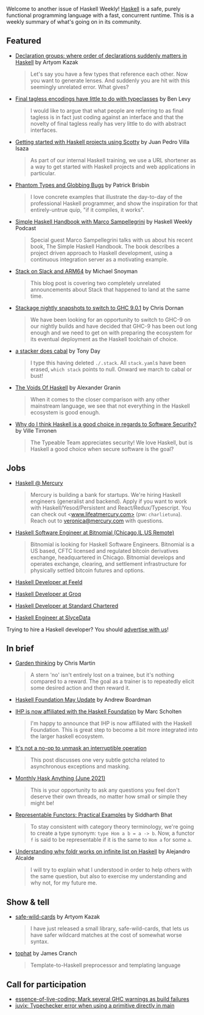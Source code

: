 Welcome to another issue of Haskell Weekly!
[Haskell](https://www.haskell.org) is a safe, purely functional programming language with a fast, concurrent runtime.
This is a weekly summary of what's going on in its community.

## Featured

- [Declaration groups: where order of declarations suddenly matters in Haskell](https://blog.monadfix.com/th-groups) by Artyom Kazak
  > Let's say you have a few types that reference each other. Now you want to generate lenses. And suddenly you are hit with this seemingly unrelated error. What gives?

- [Final tagless encodings have little to do with typeclasses](https://www.foxhound.systems/blog/final-tagless/) by Ben Levy
  > I would like to argue that what people are referring to as final tagless is in fact just coding against an interface and that the novelty of final tagless really has very little to do with abstract interfaces.

- [Getting started with Haskell projects using Scotty](https://www.stackbuilders.com/tutorials/haskell/getting-started-with-haskell-projects-using-scotty/) by Juan Pedro Villa Isaza
  > As part of our internal Haskell training, we use a URL shortener as a way to get started with Haskell projects and web applications in particular.

- [Phantom Types and Globbing Bugs](https://pbrisbin.com/posts/phantom-types-and-globbing-bugs/) by Patrick Brisbin
  > I love concrete examples that illustrate the day-to-day of the professional Haskell programmer, and show the inspiration for that entirely-untrue quip, "if it compiles, it works".

- [Simple Haskell Handbook with Marco Sampellegrini](https://haskellweekly.news/episode/47.html) by Haskell Weekly Podcast
  > Special guest Marco Sampellegrini talks with us about his recent book, The Simple Haskell Handbook. The book describes a project driven approach to Haskell development, using a continuous integration server as a motivating example.

- [Stack on Slack and ARM64](https://www.snoyman.com/blog/2021/05/stack-slack-arm/) by Michael Snoyman
  > This blog post is covering two completely unrelated announcements about Stack that happened to land at the same time.

- [Stackage nightly snapshots to switch to GHC 9.0.1](https://www.stackage.org/blog/2021/05/2021-05-29-upcomming-ghc-9-on-nightlies) by Chris Dornan
  > We have been looking for an opportunity to switch to GHC-9 on our nightly builds and have decided that GHC-9 has been out long enough and we need to get on with preparing the ecosystem for its eventual deployment as the Haskell toolchain of choice.

- [a stacker does cabal](https://tonyday567.github.io/posts/burning/) by Tony Day
  > I type this having deleted `./.stack`. All `stack.yaml`s have been erased, `which stack` points to null. Onward we march to cabal or bust!

- [The Voids Of Haskell](https://github.com/graninas/The-Voids-Of-Haskell/tree/9b401e33af37f991dcb3ab2eedc023661237d845) by Alexander Granin
  > When it comes to the closer comparison with any other mainstream language, we see that not everything in the Haskell ecosystem is good enough.

- [Why do I think Haskell is a good choice in regards to Software Security?](https://blog.typeable.io/posts/2021-05-31-haskell-security.html) by Ville Tirronen
  > The Typeable Team appreciates security! We love Haskell, but is Haskell a good choice when secure software is the goal?

## Jobs

<!-- Runs from 2021-04-22 to 2021-06-24. -->
- [Haskell @ Mercury](https://mercury.com/jobs/generalist-engineer)
  > Mercury is building a bank for startups. We're hiring Haskell engineers (generalist and backend). Apply if you want to work with Haskell/Yesod/Persistent and React/Redux/Typescript. You can check out <www.lifeatmercury.com> (pw: `charlietuna`). Reach out to <veronica@mercury.com> with questions.

<!-- Runs from 2021-05-20 to 2021-06-10. -->
- [Haskell Software Engineer at Bitnomial (Chicago,IL,US Remote)](https://bitnomial.com/jobs/)
  > Bitnomial is looking for Haskell Software Engineers. Bitnomial is a US based, CFTC licensed and regulated bitcoin derivatives exchange, headquartered in Chicago. Bitnomial develops and operates exchange, clearing, and settlement infrastructure for physically settled bitcoin futures and options.

- [Haskell Developer at Feeld](https://np.reddit.com/r/haskell/comments/nm3azc/job_heya_rhaskell_feeld_is_hiring_100_remote/)

- [Haskell Developer at Groq](https://np.reddit.com/r/haskell/comments/nmh80n/job_groq_is_hiring/)

- [Haskell Developer at Standard Chartered](https://np.reddit.com/r/haskell/comments/nn11sm/haskell_job_in_the_uk_with_standard_chartered/)

- [Haskell Engineer at SlyceData](https://np.reddit.com/r/haskell/comments/nn0x25/job_slycedata_is_hiring_haskellers/)

Trying to hire a Haskell developer?
You should [advertise with us](https://haskellweekly.news/advertising.html)!

## In brief

- [Garden thinking](https://chris-martin.org/2021/garden-thinking) by Chris Martin
  > A stern 'no' isn't entirely lost on a trainee, but it's nothing compared to a reward. The goal as a trainer is to repeatedly elicit some desired action and then reward it.

- [Haskell Foundation May Update](https://discourse.haskell.org/t/haskell-foundation-may-update/2567?u=taylorfausak) by Andrew Boardman

- [IHP is now affiliated with the Haskell Foundation](https://ihp.digitallyinduced.com/ShowPost?postId=61330a2d-1b66-4aa3-8f46-d75373b37def) by Marc Scholten
  > I'm happy to announce that IHP is now affiliated with the Haskell Foundation. This is great step to become a bit more integrated into the larger haskell ecosystem.

- [It's not a no-op to unmask an interruptible operation](https://github.com/effectfully-ou/sketches/tree/a2db26a23946e816d010549f3cf5fe7be58d775d/restore-interruptible)
  > This post discusses one very subtle gotcha related to asynchronous exceptions and masking.

- [Monthly Hask Anything (June 2021)](https://www.reddit.com/r/haskell/comments/nqjp2c/monthly_hask_anything_june_2021/)
  > This is your opportunity to ask any questions you feel don't deserve their own threads, no matter how small or simple they might be!

- [Representable Functors: Practical Examples](https://functional.works-hub.com/learn/representable-functors-by-example-6c5c0) by Siddharth Bhat
  > To stay consistent with category theory terminology, we're going to create a type synonym: `type Hom a b = a -> b`. Now, a functor `f` is said to be representable if it is the same to `Hom a` for some `a`.

- [Understanding why foldr works on infinite list on Haskell](https://elbauldelprogramador.com/org-posts/foldr-infinite-list-haskell.html) by Alejandro Alcalde
  > I will try to explain what I understood in order to help others with the same question, but also to exercise my understanding and why not, for my future me.

## Show & tell

- [safe-wild-cards](https://blog.monadfix.com/safe-wild-cards) by Artyom Kazak
  > I have just released a small library, safe-wild-cards, that lets us have safer wildcard matches at the cost of somewhat worse syntax.

- [tophat](https://hackage.haskell.org/package/tophat-1.0.0.0) by James Cranch
  > Template-to-Haskell preprocessor and templating language

## Call for participation

-   [essence-of-live-coding: Mark several GHC warnings as build failures](https://github.com/turion/essence-of-live-coding/issues/64)
-   [juvix: Typechecker error when using a primitive directly in main](https://github.com/heliaxdev/juvix/issues/799)
